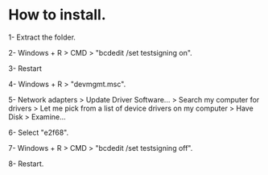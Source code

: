 # How to install.



1- Extract the folder.



2- Windows + R > CMD > "bcdedit /set testsigning on".



3- Restart



4- Windows + R > "devmgmt.msc".



5- Network adapters > Update Driver Software... > Search my computer for drivers > Let me pick from a list of device drivers on my computer > Have Disk > Examine...



6- Select "e2f68".



7- Windows + R > CMD > "bcdedit /set testsigning off".



8- Restart.

